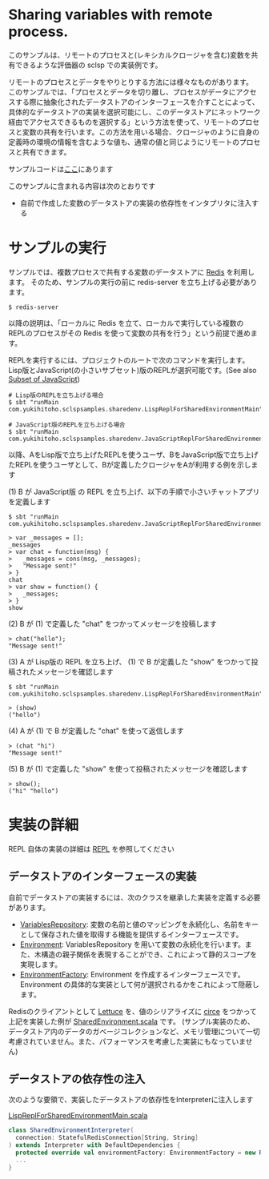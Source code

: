 # Sharing variables with remote process.
このサンプルは、リモートのプロセスと(レキシカルクロージャを含む)変数を共有できるような評価器の sclsp での実装例です。

リモートのプロセスとデータをやりとりする方法には様々なものがあります。
このサンプルでは、「プロセスとデータを切り離し、プロセスがデータにアクセスする際に抽象化されたデータストアのインターフェースを介すことによって、具体的なデータストアの実装を選択可能にし、このデータストアにネットワーク経由でアクセスできるものを選択する」という方法を使って、リモートのプロセスと変数の共有を行います。この方法を用いる場合、クロージャのように自身の定義時の環境の情報を含むような値も、通常の値と同じようにリモートのプロセスと共有できます。

サンプルコードは[ここ](https://github.com/Yukihito/sclsp-samples/tree/master/src/main/scala/com/yukihitoho/sclspsamples/sharedenv)にあります

このサンプルに含まれる内容は次のとおりです
- 自前で作成した変数のデータストアの実装の依存性をインタプリタに注入する

# サンプルの実行

サンプルでは、複数プロセスで共有する変数のデータストアに [Redis](https://redis.io/) を利用します。
そのため、サンプルの実行の前に redis-server を立ち上げる必要があります。
```
$ redis-server
```
以降の説明は、「ローカルに Redis を立て、ローカルで実行している複数のREPLのプロセスがその Redis を使って変数の共有を行う」という前提で進めます。

REPLを実行するには、プロジェクトのルートで次のコマンドを実行します。Lisp版とJavaScript(の小さいサブセット)版のREPLが選択可能です。(See also [Subset of JavaScript](https://github.com/Yukihito/sclsp-samples/tree/master/docs/JAVASCRIPT_SUBSET.ja.md))
```
# Lisp版のREPLを立ち上げる場合
$ sbt "runMain com.yukihitoho.sclspsamples.sharedenv.LispReplForSharedEnvironmentMain"

# JavaScript版のREPLを立ち上げる場合
$ sbt "runMain com.yukihitoho.sclspsamples.sharedenv.JavaScriptReplForSharedEnvironmentMain"
```

以降、AをLisp版で立ち上げたREPLを使うユーザ、BをJavaScript版で立ち上げたREPLを使うユーザとして、Bが定義したクロージャをAが利用する例を示します

(1) B が JavaScript版 の REPL を立ち上げ、以下の手順で小さいチャットアプリを定義します

```
$ sbt "runMain com.yukihitoho.sclspsamples.sharedenv.JavaScriptReplForSharedEnvironmentMain"

> var _messages = [];
_messages
> var chat = function(msg) {
>   _messages = cons(msg, _messages);
>   "Message sent!"
> }
chat
> var show = function() {
>   _messages;
> }
show
```
(2) B が (1) で定義した "chat" をつかってメッセージを投稿します
```
> chat("hello");
"Message sent!"
```
(3) A が Lisp版の REPL を立ち上げ、 (1) で B が定義した "show" をつかって投稿されたメッセージを確認します
```
$ sbt "runMain com.yukihitoho.sclspsamples.sharedenv.LispReplForSharedEnvironmentMain"

> (show)
("hello")
``` 

(4) A が (1) で B が定義した "chat" を使って返信します
```
> (chat "hi")
"Message sent!"
```

(5) B が (1) で定義した "show" を使って投稿されたメッセージを確認します
```
> show();
("hi" "hello")
```

# 実装の詳細
REPL 自体の実装の詳細は [REPL](https://github.com/Yukihito/sclsp-samples/tree/master/docs/REPL.ja.md) を参照してください

## データストアのインターフェースの実装
自前でデータストアの実装するには、次のクラスを継承した実装を定義する必要があります。
- [VariablesRepository](https://github.com/Yukihito/sclsp/blob/master/src/main/scala/com/yukihitoho/sclsp/evaluator/Variable.scala): 変数の名前と値のマッピングを永続化し、名前をキーとして保存された値を取得する機能を提供するインターフェースです。
- [Environment](https://github.com/Yukihito/sclsp/blob/master/src/main/scala/com/yukihitoho/sclsp/evaluator/Environment.scala): VariablesRepository を用いて変数の永続化を行います。また、木構造の親子関係を表現することができ、これによって静的スコープを実現します。
- [EnvironmentFactory](https://github.com/Yukihito/sclsp/blob/master/src/main/scala/com/yukihitoho/sclsp/evaluator/Environment.scala): Environment を作成するインターフェースです。Environment の具体的な実装として何が選択されるかをこれによって隠蔽します。

Redisのクライアントとして [Lettuce](https://lettuce.io/) を、値のシリアライズに [circe](https://circe.github.io/circe/) をつかって上記を実装した例が [SharedEnvironment.scala](https://github.com/Yukihito/sclsp-samples/blob/master/src/main/scala/com/yukihitoho/sclspsamples/sharedenv/SharedEnvironment.scala) です。
(サンプル実装のため、データストア内のデータのガベージコレクションなど、メモリ管理について一切考慮されていません。また、パフォーマンスを考慮した実装にもなっていません)

## データストアの依存性の注入
次のような要領で、実装したデータストアの依存性をInterpreterに注入します

[LispReplForSharedEnvironmentMain.scala](https://github.com/Yukihito/sclsp-samples/blob/master/src/main/scala/com/yukihitoho/sclspsamples/sharedenv/LispReplForSharedEnvironmentMain.scala)

```scala
class SharedEnvironmentInterpreter(
  connection: StatefulRedisConnection[String, String]
) extends Interpreter with DefaultDependencies {
  protected override val environmentFactory: EnvironmentFactory = new RootSharedEnvironmentFactory(connection)
  ...
}
```